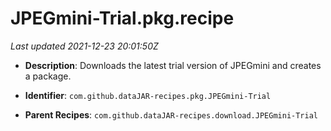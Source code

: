 # JPEGmini-Trial.pkg.recipe

_Last updated 2021-12-23 20:01:50Z_

- **Description**: Downloads the latest trial version of JPEGmini and creates a package.

- **Identifier**: `com.github.dataJAR-recipes.pkg.JPEGmini-Trial`

- **Parent Recipes**: `com.github.dataJAR-recipes.download.JPEGmini-Trial`

